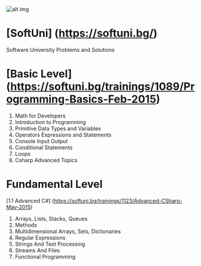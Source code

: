 ![alt img](http://s13.postimg.org/y3a7bsrh3/Software_University_Logo_blue_horizontal.png)

# [SoftUni] (https://softuni.bg/)
Software University Problems and Solutions

# [Basic Level] (https://softuni.bg/trainings/1089/Programming-Basics-Feb-2015)
1. Math for Developers
2. Introduction to Programming
3. Primitive Data Types and Variables
4. Operators Expressions and Statements
5. Console Input Output
6. Conditional Statements
7. Loops
8. Csharp Advanced Topics

# Fundamental Level
[1.1 Advanced C#] (https://softuni.bg/trainings/1123/Advanced-CSharp-May-2015)
  1. Arrays, Lists, Stacks, Queues
  2. Methods
  3. Multidimensional Arrays, Sets, Dictionaries
  4. Regular Expressions
  5. Strings And Text Processing
  6. Streams And Files
  7. Functional Programming
